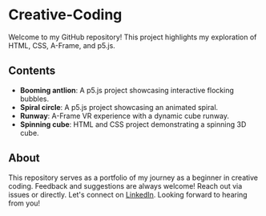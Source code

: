 # Creative-Coding
Welcome to my GitHub repository! This project highlights my exploration of HTML, CSS, A-Frame, and p5.js.

## Contents

- **Booming antlion**: A p5.js project showcasing interactive flocking bubbles.
- **Spiral circle**: A p5.js project showcasing an animated spiral.
- **Runway**: A-Frame VR experience with a dynamic cube runway.
- **Spinning cube**:  HTML and CSS project demonstrating a spinning 3D cube.


## About

This repository serves as a portfolio of my journey as a beginner in creative coding.
Feedback and suggestions are always welcome! Reach out via issues or directly.
Let's connect on [LinkedIn](https://www.linkedin.com/in/humyra-islam/). Looking forward to hearing from you!
